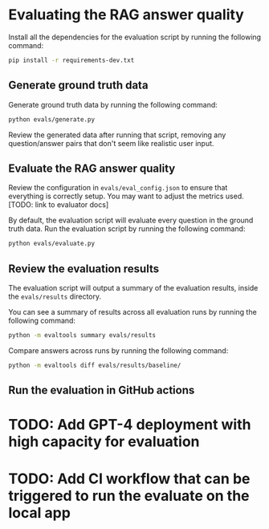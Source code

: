 # Evaluating the RAG answer quality

Install all the dependencies for the evaluation script by running the following command:

```bash
pip install -r requirements-dev.txt
```

## Generate ground truth data

Generate ground truth data by running the following command:

```bash
python evals/generate.py
```

Review the generated data after running that script, removing any question/answer pairs that don't seem like realistic user input.

## Evaluate the RAG answer quality

Review the configuration in `evals/eval_config.json` to ensure that everything is correctly setup. You may want to adjust the metrics used. [TODO: link to evaluator docs]

By default, the evaluation script will evaluate every question in the ground truth data.
Run the evaluation script by running the following command:

```bash
python evals/evaluate.py
```

## Review the evaluation results

The evaluation script will output a summary of the evaluation results, inside the `evals/results` directory.

You can see a summary of results across all evaluation runs by running the following command:

```bash
python -m evaltools summary evals/results
```

Compare answers across runs by running the following command:

```bash
python -m evaltools diff evals/results/baseline/
```

## Run the evaluation in GitHub actions


# TODO: Add GPT-4 deployment with high capacity for evaluation
# TODO: Add CI workflow that can be triggered to run the evaluate on the local app
